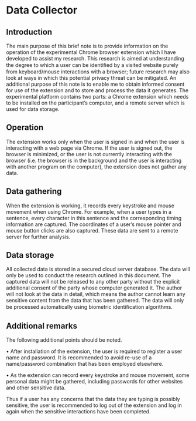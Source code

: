 # Data Collector

## Introduction
The main purpose of this brief note is to provide information on the operation of the experimental Chrome browser extension which I 
have developed to assist my research. This research is aimed at understanding the degree to which a user can be identiﬁed by a visited 
website purely from keyboard/mouse interactions with a browser; future research may also look at ways in which this potential privacy 
threat can be mitigated. An additional purpose of this note is to enable me to obtain informed consent for use of the extension and to 
store and process the data it generates. The experimental platform contains two parts: a Chrome extension which needs to be installed 
on the participant’s computer, and a remote server which is used for data storage.

## Operation
The extension works only when the user is signed in and when the user is interacting with a web page via Chrome. If the user is signed out,
the browser is minimized, or the user is not currently interacting with the browser (i.e. the browser is in the background and the user is
interacting with another program on the computer), the extension does not gather any data.

## Data gathering
When the extension is working, it records every keystroke and mouse movement when using Chrome. For example, when a user types in a 
sentence, every character in this sentence and the corresponding timing information are captured. The coordinates of a user’s mouse 
pointer and mouse button clicks are also captured. These data are sent to a remote server for further analysis.

## Data storage
All collected data is stored in a secured cloud server database. The data will only be used to conduct the research outlined in this 
document. The captured data will not be released to any other party without the explicit additional consent of the party whose computer 
generated it. The author will not look at the data in detail, which means the author cannot learn any sensitive content from the data 
that has been gathered. The data will only be processed automatically using biometric identiﬁcation algorithms.

## Additional remarks
The following additional points should be noted. 

• After installation of the extension, the user is required to register a user name and password. It is recommended to avoid re-use of a name/password combination that has been employed elsewhere. 

• As the extension can record every keystroke and mouse movement, some personal data might be gathered, including passwords for other websites and other sensitive data. 

Thus if a user has any concerns that the data they are typing is possibly sensitive, the user is recommended to log out of the extension 
and log in again when the sensitive interactions have been completed.
